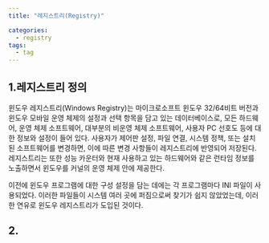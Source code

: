 ```yaml
---
title: "레지스트리(Registry)"

categories:
  - registry
tags:
  - tag
---
```


## 1.레지스트리 정의
윈도우 레지스트리(Windows Registry)는 마이크로소프트 윈도우 32/64비트 버전과 윈도우 모바일 운영 체제의 설정과 선택 항목을 담고 있는 데이터베이스로, 모든 하드웨어, 운영 체제 소프트웨어, 대부분의 비운영 체제 소프트웨어, 사용자 PC 선호도 등에 대한 정보와 설정이 들어 있다. 사용자가 제어판 설정, 파일 연결, 시스템 정책, 또는 설치된 소프트웨어를 변경하면, 이에 따른 변경 사항들이 레지스트리에 반영되어 저장된다. 레지스트리는 또한 성능 카운터와 현재 사용하고 있는 하드웨어와 같은 런타임 정보를 노출하면서 윈도우를 커널의 운영 체제 안에 제공한다.

이전에 윈도우 프로그램에 대한 구성 설정을 담는 데에는 각 프로그램마다 INI 파일이 사용되었다. 이러한 파일들이 시스템 여러 곳에 퍼짐으로써 찾기가 쉽지 않았었는데, 이러한 연유로 윈도우 레지스트리가 도입된 것이다.

## 2.
